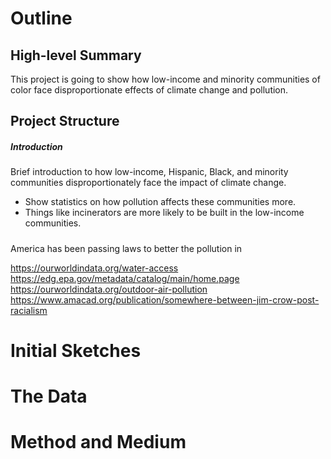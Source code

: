 # Outline
## High-level Summary
This project is going to show how low-income and minority communities of color face disproportionate effects of climate change and pollution.

## Project Structure
##### Introduction
Brief introduction to how low-income, Hispanic, Black, and minority communities disproportionately face the impact of climate change.
  - Show statistics on how pollution affects these communities more.
  - Things like incinerators are more likely to be built in the low-income communities. 

#####
America has been passing laws to better the pollution in 

https://ourworldindata.org/water-access
https://edg.epa.gov/metadata/catalog/main/home.page
https://ourworldindata.org/outdoor-air-pollution
https://www.amacad.org/publication/somewhere-between-jim-crow-post-racialism


# Initial Sketches

# The Data
# Method and Medium
